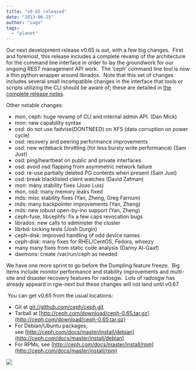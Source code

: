 ```yaml
---
title: "v0.65 released"
date: "2013-06-25"
author: "sage"
tags: 
  - "planet"
---
```


Our next development release v0.65 is out, with a few big changes.  First and foremost, this release includes a complete revamp of the architecture for the command line interface in order to lay the groundwork for our ongoing REST management API work.  The ‘ceph’ command line tool is now a thin python wrapper around librados.  Note that this set of changes includes several small incompatible changes in the interface that tools or scripts utilizing the CLI should be aware of; these are detailed in [the complete release notes](http://ceph.com/docs/master/release-notes/#v0-65).

Other notable changes:

- mon, ceph: huge revamp of CLI and internal admin API. (Dan Mick)
- mon: new capability syntax
- osd: do not use fadvise(DONTNEED) on XFS (data corruption on power cycle)
- osd: recovery and peering performance improvements
- osd: new writeback throttling (for less bursty write performance) (Sam Just)
- osd: ping/heartbeat on public and private interfaces
- osd: avoid osd flapping from asymmetric network failure
- osd: re-use partially deleted PG contents when present (Sam Just)
- osd: break blacklisted client watches (David Zafman)
- mon: many stability fixes (Joao Luis)
- mon, osd: many memory leaks fixed
- mds: misc stability fixes (Yan, Zheng, Greg Farnum)
- mds: many backpointer improvements (Yan, Zheng)
- mds: new robust open-by-ino support (Yan, Zheng)
- ceph-fuse, libcephfs: fix a few caps revocation bugs
- librados: new calls to administer the cluster
- librbd: locking tests (Josh Durgin)
- ceph-disk: improved handling of odd device names
- ceph-disk: many fixes for RHEL/CentOS, Fedora, wheezy
- many many fixes from static code analysis (Danny Al-Gaaf)
- daemons: create /var/run/ceph as needed

We have one more sprint to go before the Dumpling feature freeze.  Big items include monitor performance and stability improvements and multi-site and disaster recovery features for radosgw.  Lots of radosgw has already appeard in rgw-next but these changes will not land until v0.67.

 You can get v0.65 from the usual locations:

- Git at [git://github.com/ceph/ceph.git](http://github.com/ceph/ceph)
- Tarball at [http://ceph.com/download/ceph-0.65.tar.gz](http://ceph.com/download/ceph-0.65.tar.gz)
- For Debian/Ubuntu packages, see [http://ceph.com/docs/master/install/debian](http://ceph.com/docs/master/install/debian)
- For RPMs, see [http://ceph.com/docs/master/install/rpm](http://ceph.com/docs/master/install/rpm)

![](http://track.hubspot.com/__ptq.gif?a=268973&k=14&bu=http://ceph.com&r=http://ceph.com/releases/v0-65-released/&bvt=rss&p=wordpress)
